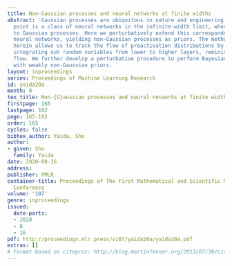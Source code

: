 ```yaml
---
title: Non-Gaussian processes and neural networks at finite widths
abstract: 'Gaussian processes are ubiquitous in nature and engineering. A case in
  point is a class of neural networks in the infinite-width limit, whose priors correspond
  to Gaussian processes. Here we perturbatively extend this correspondence to finite-width
  neural networks, yielding non-Gaussian processes as priors. The methodology developed
  herein allows us to track the flow of preactivation distributions by progressively
  integrating out random variables from lower to higher layers, reminiscent of renormalization-group
  flow. We further develop a perturbative procedure to perform Bayesian inference
  with weakly non-Gaussian priors. '
layout: inproceedings
series: Proceedings of Machine Learning Research
id: yaida20a
month: 0
tex_title: Non-{G}aussian processes and neural networks at finite widths
firstpage: 165
lastpage: 192
page: 165-192
order: 165
cycles: false
bibtex_author: Yaida, Sho
author:
- given: Sho
  family: Yaida
date: 2020-08-16
address: 
publisher: PMLR
container-title: Proceedings of The First Mathematical and Scientific Machine Learning
  Conference
volume: '107'
genre: inproceedings
issued:
  date-parts:
  - 2020
  - 8
  - 16
pdf: http://proceedings.mlr.press/v107/yaida20a/yaida20a.pdf
extras: []
# Format based on citeproc: http://blog.martinfenner.org/2013/07/30/citeproc-yaml-for-bibliographies/
---
```

